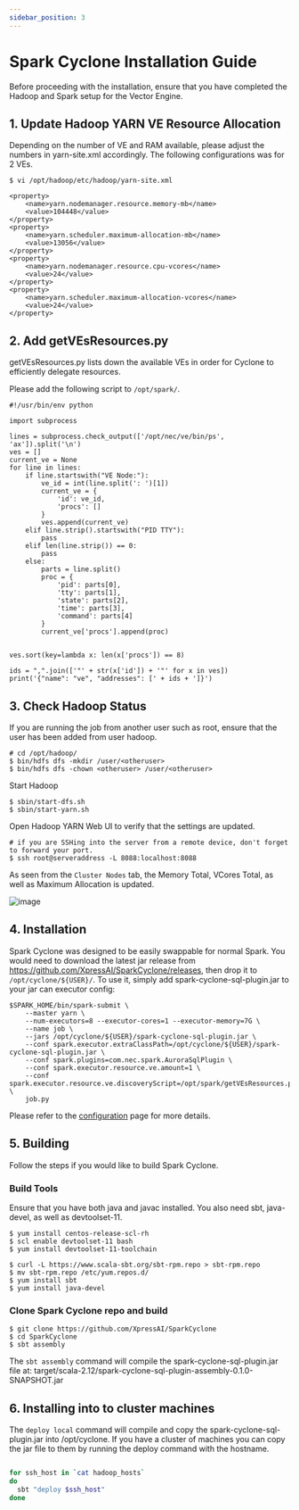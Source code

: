 ```yaml
---
sidebar_position: 3
---
```

# Spark Cyclone Installation Guide


Before proceeding with the installation, ensure that you have completed the Hadoop and Spark setup for the Vector Engine.

## 1. Update Hadoop YARN VE Resource Allocation

Depending on the number of VE and RAM available, please adjust the numbers in yarn-site.xml accordingly. The following configurations was for 2 VEs.

	$ vi /opt/hadoop/etc/hadoop/yarn-site.xml

	<property>
        <name>yarn.nodemanager.resource.memory-mb</name>
        <value>104448</value>
    </property> 
    <property>
        <name>yarn.scheduler.maximum-allocation-mb</name>
        <value>13056</value>
    </property>
    <property>
        <name>yarn.nodemanager.resource.cpu-vcores</name>
        <value>24</value>
    </property>
    <property>
        <name>yarn.scheduler.maximum-allocation-vcores</name>
        <value>24</value>
    </property>

## 2. Add getVEsResources.py

getVEsResources.py lists down the available VEs in order for Cyclone to efficiently delegate resources.

Please add the following script to `/opt/spark/`.


```
#!/usr/bin/env python

import subprocess

lines = subprocess.check_output(['/opt/nec/ve/bin/ps', 'ax']).split('\n')
ves = []
current_ve = None
for line in lines:
    if line.startswith("VE Node:"):
        ve_id = int(line.split(': ')[1])
        current_ve = {
            'id': ve_id,
            'procs': []
        }
        ves.append(current_ve)
    elif line.strip().startswith("PID TTY"):
        pass
    elif len(line.strip()) == 0:
        pass
    else:
        parts = line.split()
        proc = {
            'pid': parts[0],
            'tty': parts[1],
            'state': parts[2],
            'time': parts[3],
            'command': parts[4]
        }
        current_ve['procs'].append(proc)


ves.sort(key=lambda x: len(x['procs']) == 8)

ids = ",".join(['"' + str(x['id']) + '"' for x in ves])
print('{"name": "ve", "addresses": [' + ids + ']}')
```

## 3. Check Hadoop Status

If you are running the job from another user such as root, ensure that the user has been added from user hadoop.

    # cd /opt/hadoop/
	$ bin/hdfs dfs -mkdir /user/<otheruser>
	$ bin/hdfs dfs -chown <otheruser> /user/<otheruser>

Start Hadoop

    $ sbin/start-dfs.sh
    $ sbin/start-yarn.sh

Open Hadoop YARN Web UI to verify that the settings are updated. 

    # if you are SSHing into the server from a remote device, don't forget to forward your port.
    $ ssh root@serveraddress -L 8088:localhost:8088 

As seen from the ```Cluster Nodes``` tab, the Memory Total, VCores Total, as well as Maximum Allocation is updated.

![image](https://user-images.githubusercontent.com/68586800/137414646-4ce66a4e-2f4f-4817-a5a1-686ab349a2a3.png)


## 4. Installation

Spark Cyclone was designed to be easily swappable for normal Spark. You would need to download the latest jar release from https://github.com/XpressAI/SparkCyclone/releases, then drop it to `/opt/cyclone/${USER}/`.
To use it, simply add spark-cyclone-sql-plugin.jar to your jar can executor config: 
```
$SPARK_HOME/bin/spark-submit \
    --master yarn \
    --num-executors=8 --executor-cores=1 --executor-memory=7G \
    --name job \
    --jars /opt/cyclone/${USER}/spark-cyclone-sql-plugin.jar \
    --conf spark.executor.extraClassPath=/opt/cyclone/${USER}/spark-cyclone-sql-plugin.jar \
    --conf spark.plugins=com.nec.spark.AuroraSqlPlugin \
    --conf spark.executor.resource.ve.amount=1 \
    --conf spark.executor.resource.ve.discoveryScript=/opt/spark/getVEsResources.py \
    job.py
```
Please refer to the [configuration](https://www.sparkcyclone.io/docs/configuration/spark-cyclone-configuration) page for more details.


## 5. Building
Follow the steps if you would like to build Spark Cyclone.

### Build Tools

Ensure that you have both java and javac installed. You also need sbt, java-devel, as well as devtoolset-11.

	$ yum install centos-release-scl-rh    	
	$ scl enable devtoolset-11 bash
	$ yum install devtoolset-11-toolchain
	
	$ curl -L https://www.scala-sbt.org/sbt-rpm.repo > sbt-rpm.repo
	$ mv sbt-rpm.repo /etc/yum.repos.d/
	$ yum install sbt
	$ yum install java-devel
    

### Clone Spark Cyclone repo and build

	$ git clone https://github.com/XpressAI/SparkCyclone
	$ cd SparkCyclone
	$ sbt assembly

The `sbt assembly` command will compile the spark-cyclone-sql-plugin.jar file at:
    target/scala-2.12/spark-cyclone-sql-plugin-assembly-0.1.0-SNAPSHOT.jar

## 6. Installing into to cluster machines

The `deploy local` command will compile and copy the spark-cyclone-sql-plugin.jar into /opt/cyclone.  If you have a 
cluster of machines you can copy the jar file to them by running the deploy command with the hostname.

```bash

for ssh_host in `cat hadoop_hosts`
do
  sbt "deploy $ssh_host"
done
```
